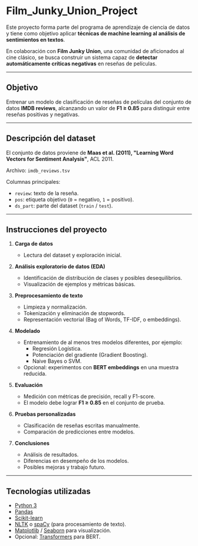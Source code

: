 # Film_Junky_Union_Project

Este proyecto forma parte del programa de aprendizaje de ciencia de datos y tiene como objetivo aplicar **técnicas de machine learning al análisis de sentimientos en textos**.  

En colaboración con **Film Junky Union**, una comunidad de aficionados al cine clásico, se busca construir un sistema capaz de **detectar automáticamente críticas negativas** en reseñas de películas.  

---

## Objetivo  

Entrenar un modelo de clasificación de reseñas de películas del conjunto de datos **IMDB reviews**, alcanzando un valor de **F1 ≥ 0.85** para distinguir entre reseñas positivas y negativas.  

---

## Descripción del dataset  

El conjunto de datos proviene de **Maas et al. (2011), "Learning Word Vectors for Sentiment Analysis"**, ACL 2011.  

Archivo: `imdb_reviews.tsv`  

Columnas principales:  

- `review`: texto de la reseña.  
- `pos`: etiqueta objetivo (`0` = negativo, `1` = positivo).  
- `ds_part`: parte del dataset (`train` / `test`).  

---

## Instrucciones del proyecto  

1. **Carga de datos**  
   - Lectura del dataset y exploración inicial.  

2. **Análisis exploratorio de datos (EDA)**  
   - Identificación de distribución de clases y posibles desequilibrios.  
   - Visualización de ejemplos y métricas básicas.  

3. **Preprocesamiento de texto**  
   - Limpieza y normalización.  
   - Tokenización y eliminación de stopwords.  
   - Representación vectorial (Bag of Words, TF-IDF, o embeddings).  

4. **Modelado**  
   - Entrenamiento de al menos tres modelos diferentes, por ejemplo:  
     - Regresión Logística.  
     - Potenciación del gradiente (Gradient Boosting).  
     - Naive Bayes o SVM.  
   - Opcional: experimentos con **BERT embeddings** en una muestra reducida.  

5. **Evaluación**  
   - Medición con métricas de precisión, recall y F1-score.  
   - El modelo debe lograr **F1 ≥ 0.85** en el conjunto de prueba.  

6. **Pruebas personalizadas**  
   - Clasificación de reseñas escritas manualmente.  
   - Comparación de predicciones entre modelos.  

7. **Conclusiones**  
   - Análisis de resultados.  
   - Diferencias en desempeño de los modelos.  
   - Posibles mejoras y trabajo futuro.  

---

## Tecnologías utilizadas  

- [Python 3](https://www.python.org/)  
- [Pandas](https://pandas.pydata.org/)  
- [Scikit-learn](https://scikit-learn.org/stable/)  
- [NLTK](https://www.nltk.org/) o [spaCy](https://spacy.io/) (para procesamiento de texto).  
- [Matplotlib](https://matplotlib.org/) / [Seaborn](https://seaborn.pydata.org/) para visualización.  
- Opcional: [Transformers](https://huggingface.co/transformers/) para BERT.  

